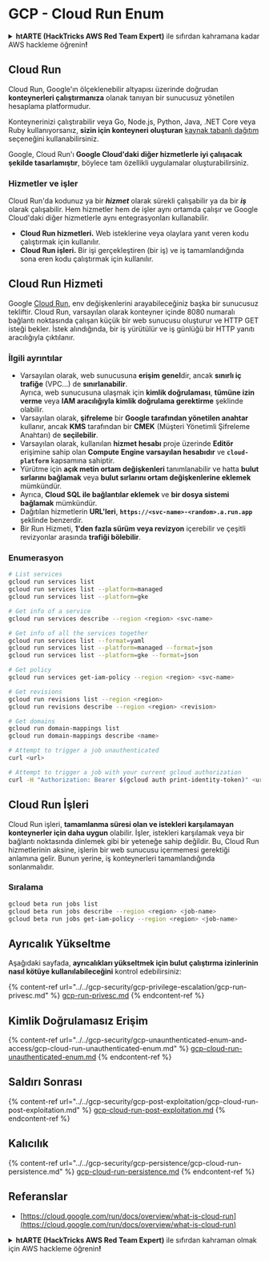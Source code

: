 # GCP - Cloud Run Enum

<details>

<summary><strong>htARTE (HackTricks AWS Red Team Expert)</strong> ile sıfırdan kahramana kadar AWS hackleme öğrenin<strong>!</strong></summary>

HackTricks'ı desteklemenin diğer yolları:

* Şirketinizi HackTricks'te **reklamınızı görmek** veya HackTricks'i **PDF olarak indirmek** için [**ABONELİK PLANLARINI**](https://github.com/sponsors/carlospolop) kontrol edin!
* [**Resmi PEASS & HackTricks ürünlerini**](https://peass.creator-spring.com) edinin
* [**The PEASS Family**](https://opensea.io/collection/the-peass-family) keşfedin, özel [**NFT'lerimiz**](https://opensea.io/collection/the-peass-family) koleksiyonunu
* 💬 [**Discord grubuna**](https://discord.gg/hRep4RUj7f) veya [**telegram grubuna**](https://t.me/peass) **katılın** veya **Twitter** 🐦 [**@hacktricks_live**](https://twitter.com/hacktricks_live)**'ı takip edin**.
* **Hacking hilelerinizi** [**HackTricks**](https://github.com/carlospolop/hacktricks) ve [**HackTricks Cloud**](https://github.com/carlospolop/hacktricks-cloud) github reposuna **PR göndererek paylaşın**.

</details>

## Cloud Run <a href="#reviewing-cloud-run-configurations" id="reviewing-cloud-run-configurations"></a>

Cloud Run, Google'ın ölçeklenebilir altyapısı üzerinde doğrudan **konteynerleri çalıştırmanıza** olanak tanıyan bir sunucusuz yönetilen hesaplama platformudur.

Konteynerinizi çalıştırabilir veya Go, Node.js, Python, Java, .NET Core veya Ruby kullanıyorsanız, **sizin için konteyneri oluşturan** [kaynak tabanlı dağıtım](https://cloud.google.com/run/docs/deploying-source-code) seçeneğini kullanabilirsiniz.

Google, Cloud Run'ı **Google Cloud'daki diğer hizmetlerle iyi çalışacak şekilde tasarlamıştır**, böylece tam özellikli uygulamalar oluşturabilirsiniz.

### Hizmetler ve işler <a href="#services-and-jobs" id="services-and-jobs"></a>

Cloud Run'da kodunuz ya bir _**hizmet**_ olarak sürekli çalışabilir ya da bir _**iş**_ olarak çalışabilir. Hem hizmetler hem de işler aynı ortamda çalışır ve Google Cloud'daki diğer hizmetlerle aynı entegrasyonları kullanabilir.

* **Cloud Run hizmetleri.** Web isteklerine veya olaylara yanıt veren kodu çalıştırmak için kullanılır.
* **Cloud Run işleri.** Bir işi gerçekleştiren (bir iş) ve iş tamamlandığında sona eren kodu çalıştırmak için kullanılır.

## Cloud Run Hizmeti

Google [Cloud Run](https://cloud.google.com/run), env değişkenlerini arayabileceğiniz başka bir sunucusuz tekliftir. Cloud Run, varsayılan olarak konteyner içinde 8080 numaralı bağlantı noktasında çalışan küçük bir web sunucusu oluşturur ve HTTP GET isteği bekler. İstek alındığında, bir iş yürütülür ve iş günlüğü bir HTTP yanıtı aracılığıyla çıktılanır.

### İlgili ayrıntılar

* Varsayılan olarak, web sunucusuna **erişim** **genel**dir, ancak **sınırlı iç trafiğe** (VPC...) de **sınırlanabilir**.\
Ayrıca, web sunucusuna ulaşmak için **kimlik doğrulaması**, **tümüne izin verme** veya **IAM aracılığıyla kimlik doğrulama gerektirme** şeklinde olabilir.
* Varsayılan olarak, **şifreleme** bir **Google tarafından yönetilen anahtar** kullanır, ancak **KMS** tarafından bir **CMEK** (Müşteri Yönetimli Şifreleme Anahtarı) de **seçilebilir**.
* Varsayılan olarak, kullanılan **hizmet hesabı** proje üzerinde **Editör** erişimine sahip olan **Compute Engine varsayılan hesabıdır** ve **`cloud-platform`** kapsamına sahiptir.
* Yürütme için **açık metin ortam değişkenleri** tanımlanabilir ve hatta **bulut sırlarını bağlamak** veya **bulut sırlarını ortam değişkenlerine eklemek** mümkündür.
* Ayrıca, **Cloud SQL ile bağlantılar eklemek** ve **bir dosya sistemi bağlamak** mümkündür.
* Dağıtılan hizmetlerin **URL'leri**, **`https://<svc-name>-<random>.a.run.app`** şeklinde benzerdir.
* Bir Run Hizmeti, **1'den fazla sürüm veya revizyon** içerebilir ve çeşitli revizyonlar arasında **trafiği bölebilir**.

### Enumerasyon
```bash
# List services
gcloud run services list
gcloud run services list --platform=managed
gcloud run services list --platform=gke

# Get info of a service
gcloud run services describe --region <region> <svc-name>

# Get info of all the services together
gcloud run services list --format=yaml
gcloud run services list --platform=managed --format=json
gcloud run services list --platform=gke --format=json

# Get policy
gcloud run services get-iam-policy --region <region> <svc-name>

# Get revisions
gcloud run revisions list --region <region>
gcloud run revisions describe --region <region> <revision>

# Get domains
gcloud run domain-mappings list
gcloud run domain-mappings describe <name>

# Attempt to trigger a job unauthenticated
curl <url>

# Attempt to trigger a job with your current gcloud authorization
curl -H "Authorization: Bearer $(gcloud auth print-identity-token)" <url>
```
## Cloud Run İşleri

Cloud Run işleri, **tamamlanma süresi olan ve istekleri karşılamayan konteynerler için daha uygun** olabilir. İşler, istekleri karşılamak veya bir bağlantı noktasında dinlemek gibi bir yeteneğe sahip değildir. Bu, Cloud Run hizmetlerinin aksine, işlerin bir web sunucusu içermemesi gerektiği anlamına gelir. Bunun yerine, iş konteynerleri tamamlandığında sonlanmalıdır.

### Sıralama
```bash
gcloud beta run jobs list
gcloud beta run jobs describe --region <region> <job-name>
gcloud beta run jobs get-iam-policy --region <region> <job-name>
```
## Ayrıcalık Yükseltme

Aşağıdaki sayfada, **ayrıcalıkları yükseltmek için bulut çalıştırma izinlerinin nasıl kötüye kullanılabileceğini** kontrol edebilirsiniz:

{% content-ref url="../../gcp-security/gcp-privilege-escalation/gcp-run-privesc.md" %}
[gcp-run-privesc.md](../../gcp-security/gcp-privilege-escalation/gcp-run-privesc.md)
{% endcontent-ref %}

## Kimlik Doğrulamasız Erişim

{% content-ref url="../../gcp-security/gcp-unaunthenticated-enum-and-access/gcp-cloud-run-unauthenticated-enum.md" %}
[gcp-cloud-run-unauthenticated-enum.md](../../gcp-security/gcp-unaunthenticated-enum-and-access/gcp-cloud-run-unauthenticated-enum.md)
{% endcontent-ref %}

## Saldırı Sonrası

{% content-ref url="../../gcp-security/gcp-post-exploitation/gcp-cloud-run-post-exploitation.md" %}
[gcp-cloud-run-post-exploitation.md](../../gcp-security/gcp-post-exploitation/gcp-cloud-run-post-exploitation.md)
{% endcontent-ref %}

## Kalıcılık

{% content-ref url="../../gcp-security/gcp-persistence/gcp-cloud-run-persistence.md" %}
[gcp-cloud-run-persistence.md](../../gcp-security/gcp-persistence/gcp-cloud-run-persistence.md)
{% endcontent-ref %}

## Referanslar

* [https://cloud.google.com/run/docs/overview/what-is-cloud-run](https://cloud.google.com/run/docs/overview/what-is-cloud-run)

<details>

<summary><strong>htARTE (HackTricks AWS Red Team Expert)</strong> ile sıfırdan kahraman olmak için AWS hackleme öğrenin<strong>!</strong></summary>

HackTricks'i desteklemenin diğer yolları:

* Şirketinizi HackTricks'te **reklamınızı görmek** veya HackTricks'i **PDF olarak indirmek** için [**ABONELİK PLANLARINI**](https://github.com/sponsors/carlospolop) kontrol edin!
* [**Resmi PEASS & HackTricks ürünlerini**](https://peass.creator-spring.com) edinin
* Özel [**NFT'lerden**](https://opensea.io/collection/the-peass-family) oluşan koleksiyonumuz [**The PEASS Family**](https://opensea.io/collection/the-peass-family)'i keşfedin
* 💬 [**Discord grubuna**](https://discord.gg/hRep4RUj7f) veya [**telegram grubuna**](https://t.me/peass) **katılın** veya bizi **Twitter** 🐦 [**@hacktricks_live**](https://twitter.com/hacktricks_live)**'da** takip edin.
* **Hacking hilelerinizi** [**HackTricks**](https://github.com/carlospolop/hacktricks) ve [**HackTricks Cloud**](https://github.com/carlospolop/hacktricks-cloud) github depolarına **PR göndererek** paylaşın.

</details>

